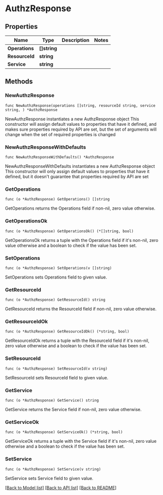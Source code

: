 # AuthzResponse

## Properties

Name | Type | Description | Notes
------------ | ------------- | ------------- | -------------
**Operations** | **[]string** |  | 
**ResourceId** | **string** |  | 
**Service** | **string** |  | 

## Methods

### NewAuthzResponse

`func NewAuthzResponse(operations []string, resourceId string, service string, ) *AuthzResponse`

NewAuthzResponse instantiates a new AuthzResponse object
This constructor will assign default values to properties that have it defined,
and makes sure properties required by API are set, but the set of arguments
will change when the set of required properties is changed

### NewAuthzResponseWithDefaults

`func NewAuthzResponseWithDefaults() *AuthzResponse`

NewAuthzResponseWithDefaults instantiates a new AuthzResponse object
This constructor will only assign default values to properties that have it defined,
but it doesn't guarantee that properties required by API are set

### GetOperations

`func (o *AuthzResponse) GetOperations() []string`

GetOperations returns the Operations field if non-nil, zero value otherwise.

### GetOperationsOk

`func (o *AuthzResponse) GetOperationsOk() (*[]string, bool)`

GetOperationsOk returns a tuple with the Operations field if it's non-nil, zero value otherwise
and a boolean to check if the value has been set.

### SetOperations

`func (o *AuthzResponse) SetOperations(v []string)`

SetOperations sets Operations field to given value.


### GetResourceId

`func (o *AuthzResponse) GetResourceId() string`

GetResourceId returns the ResourceId field if non-nil, zero value otherwise.

### GetResourceIdOk

`func (o *AuthzResponse) GetResourceIdOk() (*string, bool)`

GetResourceIdOk returns a tuple with the ResourceId field if it's non-nil, zero value otherwise
and a boolean to check if the value has been set.

### SetResourceId

`func (o *AuthzResponse) SetResourceId(v string)`

SetResourceId sets ResourceId field to given value.


### GetService

`func (o *AuthzResponse) GetService() string`

GetService returns the Service field if non-nil, zero value otherwise.

### GetServiceOk

`func (o *AuthzResponse) GetServiceOk() (*string, bool)`

GetServiceOk returns a tuple with the Service field if it's non-nil, zero value otherwise
and a boolean to check if the value has been set.

### SetService

`func (o *AuthzResponse) SetService(v string)`

SetService sets Service field to given value.



[[Back to Model list]](../README.md#documentation-for-models) [[Back to API list]](../README.md#documentation-for-api-endpoints) [[Back to README]](../README.md)


